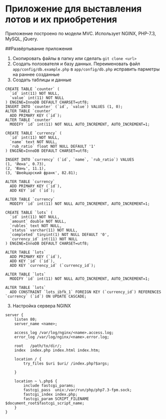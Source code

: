 # Приложение для выставления лотов и их приобретения

Приложение построено по модели MVC. Использует NGINX, PHP-7.3, MySQL, jQuery.

##Развёртывание приложения

1) Скопировать файлы в папку или сделать `git clone <url>`
2) Создать ползователя и базу данных. Переименовать файл `app/config/db.example.php` в `app/config/db.php` исправить парметры на раннее созданные
3) Создать таблицы и данные

```MySQL
CREATE TABLE `counter` (
  `id` int(11) NOT NULL,
  `value` int(11) NOT NULL
) ENGINE=InnoDB DEFAULT CHARSET=utf8;
INSERT INTO `counter` (`id`, `value`) VALUES (1, 0);
ALTER TABLE `counter`
  ADD PRIMARY KEY (`id`);
ALTER TABLE `counter`
  MODIFY `id` int(11) NOT NULL AUTO_INCREMENT, AUTO_INCREMENT=1;
```

```MySQL
CREATE TABLE `currency` (
  `id` int(11) NOT NULL,
  `name` text NOT NULL,
  `rub_ratio` float NOT NULL DEFAULT '1'
) ENGINE=InnoDB DEFAULT CHARSET=utf8;

INSERT INTO `currency` (`id`, `name`, `rub_ratio`) VALUES
(1, 'Йена', 0.73),
(2, 'Юань', 11.1),
(3, 'Швейцарский франк', 82.81);

ALTER TABLE `currency`
  ADD PRIMARY KEY (`id`),
  ADD KEY `id` (`id`);

ALTER TABLE `currency`
  MODIFY `id` int(11) NOT NULL AUTO_INCREMENT, AUTO_INCREMENT=1;
```

```MySQL
CREATE TABLE `lots` (
  `id` int(11) NOT NULL,
  `amount` double NOT NULL,
  `rubles` text NOT NULL,
  `status` varchar(11) NOT NULL,
  `completed` tinyint(1) NOT NULL DEFAULT '0',
  `currency_id` int(11) NOT NULL
) ENGINE=InnoDB DEFAULT CHARSET=utf8;

ALTER TABLE `lots`
  ADD PRIMARY KEY (`id`),
  ADD KEY `id` (`id`),
  ADD KEY `currency_id` (`currency_id`);

ALTER TABLE `lots`
  MODIFY `id` int(11) NOT NULL AUTO_INCREMENT, AUTO_INCREMENT=1;

ALTER TABLE `lots`
  ADD CONSTRAINT `lots_ibfk_1` FOREIGN KEY (`currency_id`) REFERENCES `currency` (`id`) ON UPDATE CASCADE;
```

3) Настройка сервера NGINX

```
server {
    listen 80;
    server_name <name>;
    
    access_log /var/log/nginx/<name>.access.log;
    error_log /var/log/nginx/<name>.error.log;
    
    root   /path/to/dir/;
    index  index.php index.html index.htm;
    
    location / {
        try_files $uri $uri/ /index.php?$args;
    
    }
    
    location ~ \.php$ {
        include fastcgi_params;
        fastcgi_pass  unix:/var/run/php/php7.3-fpm.sock;
        fastcgi_index index.php;
        fastcgi_param SCRIPT_FILENAME $document_root$fastcgi_script_name;
    }
}

```